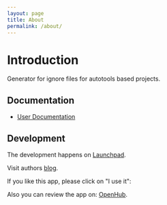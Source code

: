 ```yaml
---
layout: page
title: About
permalink: /about/
---
```


# Introduction
Generator for ignore files for autotools based projects.

<script type='text/javascript' src='https://www.openhub.net/p/ignore-me/widgets/project_factoids_stats?format=js'></script>

## Documentation

* [User Documentation](https://saigkill.github.io/ignore-me/userdocs/ignore-me/index.html)

## Development
The development happens on [Launchpad](https://launchpad.net/ignore-me).

Visit authors [blog](https://saigkill.tuxfamily.org).

If you like this app, please click on "I use it":

<script type='text/javascript' src='https://www.openhub.net/p/ignore-me/widgets/project_users_logo?format=js'></script>

Also you can review the app on: [OpenHub](https://www.openhub.net/p/ignore-me/reviews/new).